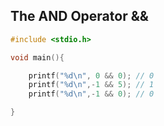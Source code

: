 ## The AND Operator &&
```C
#include <stdio.h>

void main(){

	printf("%d\n", 0 && 0); // 0
	printf("%d\n",-1 && 5); // 1
	printf("%d\n",-1 && 0); // 0

}
```
